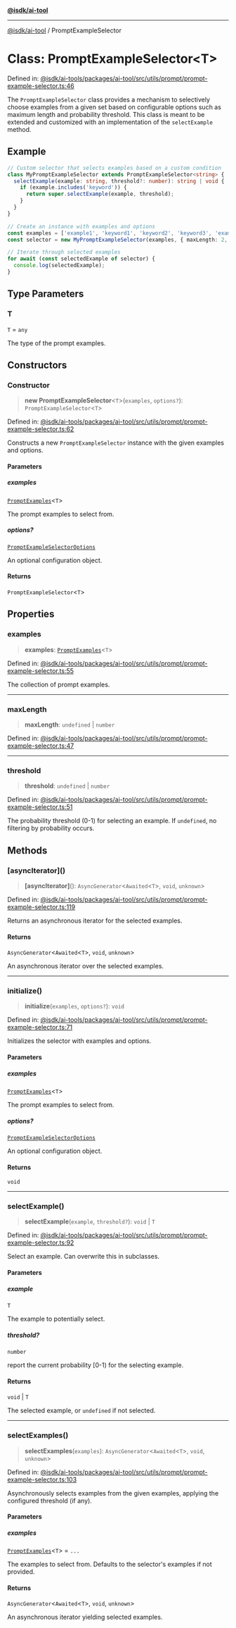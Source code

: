 [**@isdk/ai-tool**](../README.md)

***

[@isdk/ai-tool](../globals.md) / PromptExampleSelector

# Class: PromptExampleSelector\<T\>

Defined in: [@isdk/ai-tools/packages/ai-tool/src/utils/prompt/prompt-example-selector.ts:46](https://github.com/isdk/ai-tool.js/blob/fb1809b53cc75a30928176c26910792b6b8a96e1/src/utils/prompt/prompt-example-selector.ts#L46)

The `PromptExampleSelector` class provides a mechanism to selectively choose examples from a given set based on
configurable options such as maximum length and probability threshold. This class is meant to be extended and customized
with an implementation of the `selectExample` method.

## Example

```ts
// Custom selector that selects examples based on a custom condition
class MyPromptExampleSelector extends PromptExampleSelector<string> {
  selectExample(example: string, threshold?: number): string | void {
    if (example.includes('keyword')) {
      return super.selectExample(example, threshold);
    }
  }
}

// Create an instance with examples and options
const examples = ['example1', 'keyword1', 'keyword2', 'keyword3', 'example2', 'keyword4'];
const selector = new MyPromptExampleSelector(examples, { maxLength: 2, threshold: 0.8 });

// Iterate through selected examples
for await (const selectedExample of selector) {
  console.log(selectedExample);
}
```

## Type Parameters

### T

`T` = `any`

The type of the prompt examples.

## Constructors

### Constructor

> **new PromptExampleSelector**\<`T`\>(`examples`, `options?`): `PromptExampleSelector`\<`T`\>

Defined in: [@isdk/ai-tools/packages/ai-tool/src/utils/prompt/prompt-example-selector.ts:62](https://github.com/isdk/ai-tool.js/blob/fb1809b53cc75a30928176c26910792b6b8a96e1/src/utils/prompt/prompt-example-selector.ts#L62)

Constructs a new `PromptExampleSelector` instance with the given examples and options.

#### Parameters

##### examples

[`PromptExamples`](../type-aliases/PromptExamples.md)\<`T`\>

The prompt examples to select from.

##### options?

[`PromptExampleSelectorOptions`](../interfaces/PromptExampleSelectorOptions.md)

An optional configuration object.

#### Returns

`PromptExampleSelector`\<`T`\>

## Properties

### examples

> **examples**: [`PromptExamples`](../type-aliases/PromptExamples.md)\<`T`\>

Defined in: [@isdk/ai-tools/packages/ai-tool/src/utils/prompt/prompt-example-selector.ts:55](https://github.com/isdk/ai-tool.js/blob/fb1809b53cc75a30928176c26910792b6b8a96e1/src/utils/prompt/prompt-example-selector.ts#L55)

The collection of prompt examples.

***

### maxLength

> **maxLength**: `undefined` \| `number`

Defined in: [@isdk/ai-tools/packages/ai-tool/src/utils/prompt/prompt-example-selector.ts:47](https://github.com/isdk/ai-tool.js/blob/fb1809b53cc75a30928176c26910792b6b8a96e1/src/utils/prompt/prompt-example-selector.ts#L47)

***

### threshold

> **threshold**: `undefined` \| `number`

Defined in: [@isdk/ai-tools/packages/ai-tool/src/utils/prompt/prompt-example-selector.ts:51](https://github.com/isdk/ai-tool.js/blob/fb1809b53cc75a30928176c26910792b6b8a96e1/src/utils/prompt/prompt-example-selector.ts#L51)

The probability threshold (0-1) for selecting an example. If `undefined`, no filtering by probability occurs.

## Methods

### \[asyncIterator\]()

> **\[asyncIterator\]**(): `AsyncGenerator`\<`Awaited`\<`T`\>, `void`, `unknown`\>

Defined in: [@isdk/ai-tools/packages/ai-tool/src/utils/prompt/prompt-example-selector.ts:119](https://github.com/isdk/ai-tool.js/blob/fb1809b53cc75a30928176c26910792b6b8a96e1/src/utils/prompt/prompt-example-selector.ts#L119)

Returns an asynchronous iterator for the selected examples.

#### Returns

`AsyncGenerator`\<`Awaited`\<`T`\>, `void`, `unknown`\>

An asynchronous iterator over the selected examples.

***

### initialize()

> **initialize**(`examples`, `options?`): `void`

Defined in: [@isdk/ai-tools/packages/ai-tool/src/utils/prompt/prompt-example-selector.ts:71](https://github.com/isdk/ai-tool.js/blob/fb1809b53cc75a30928176c26910792b6b8a96e1/src/utils/prompt/prompt-example-selector.ts#L71)

Initializes the selector with examples and options.

#### Parameters

##### examples

[`PromptExamples`](../type-aliases/PromptExamples.md)\<`T`\>

The prompt examples to select from.

##### options?

[`PromptExampleSelectorOptions`](../interfaces/PromptExampleSelectorOptions.md)

An optional configuration object.

#### Returns

`void`

***

### selectExample()

> **selectExample**(`example`, `threshold?`): `void` \| `T`

Defined in: [@isdk/ai-tools/packages/ai-tool/src/utils/prompt/prompt-example-selector.ts:92](https://github.com/isdk/ai-tool.js/blob/fb1809b53cc75a30928176c26910792b6b8a96e1/src/utils/prompt/prompt-example-selector.ts#L92)

Select an example. Can overwrite this in subclasses.

#### Parameters

##### example

`T`

The example to potentially select.

##### threshold?

`number`

report the current probability [0-1) for the selecting example.

#### Returns

`void` \| `T`

The selected example, or `undefined` if not selected.

***

### selectExamples()

> **selectExamples**(`examples`): `AsyncGenerator`\<`Awaited`\<`T`\>, `void`, `unknown`\>

Defined in: [@isdk/ai-tools/packages/ai-tool/src/utils/prompt/prompt-example-selector.ts:103](https://github.com/isdk/ai-tool.js/blob/fb1809b53cc75a30928176c26910792b6b8a96e1/src/utils/prompt/prompt-example-selector.ts#L103)

Asynchronously selects examples from the given examples, applying the configured threshold (if any).

#### Parameters

##### examples

[`PromptExamples`](../type-aliases/PromptExamples.md)\<`T`\> = `...`

The examples to select from. Defaults to the selector's examples if not provided.

#### Returns

`AsyncGenerator`\<`Awaited`\<`T`\>, `void`, `unknown`\>

An asynchronous iterator yielding selected examples.
